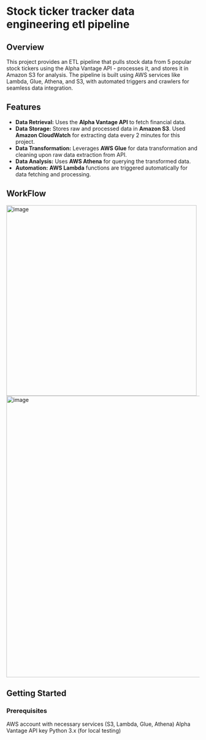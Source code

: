 # Stock ticker tracker data engineering etl pipeline

## Overview
This project provides an ETL pipeline that pulls stock data from 5 popular stock tickers using the Alpha Vantage API - processes it, and stores it in Amazon S3 for analysis. The pipeline is built using AWS services like Lambda, Glue, Athena, and S3, with automated triggers and crawlers for seamless data integration.

## Features
- **Data Retrieval:** Uses the **Alpha Vantage API** to fetch financial data.
- **Data Storage:** Stores raw and processed data in **Amazon S3**. Used **Amazon CloudWatch** for extracting data every 2 minutes for this project.
- **Data Transformation:** Leverages **AWS Glue** for data transformation and cleaning upon raw data extraction from API.
- **Data Analysis:** Uses **AWS Athena** for querying the transformed data.
- **Automation:** **AWS Lambda** functions are triggered automatically for data fetching and processing.

## WorkFlow

<img width="496" alt="image" src="https://github.com/user-attachments/assets/a51ec6eb-cffc-45fd-b7c7-f870ee180b98" />



<img width="733" alt="image" src="https://github.com/user-attachments/assets/2f35e5e6-2bf5-410e-8469-34db72f187e4" />

## Getting Started
### Prerequisites
AWS account with necessary services (S3, Lambda, Glue, Athena)
Alpha Vantage API key
Python 3.x (for local testing)
